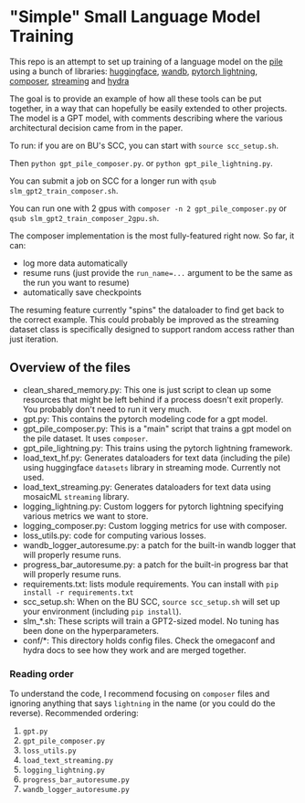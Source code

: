 # "Simple" Small Language Model Training

This repo is an attempt to set up training of a language model on the [pile](https://pile.eleuther.ai/)
using a bunch of libraries: [huggingface](https://huggingface.co/), [wandb](https://wandb.ai), [pytorch lightning](https://lightning.ai/docs/pytorch/latest/), [composer](https://docs.mosaicml.com/projects/composer/en/stable/index.html), [streaming](https://github.com/mosaicml/streaming) and [hydra](https://hydra.cc/)

The goal is to provide an example of how all these tools can be put together, in a way that can hopefully be easily extended to other projects.
The model is a GPT model, with comments describing where the various architectural decision came from in the paper.

To run: if you are on BU's SCC, you can start with `source scc_setup.sh`. 

Then `python gpt_pile_composer.py`. or `python gpt_pile_lightning.py`.

You can submit a job on SCC for a longer run with `qsub slm_gpt2_train_composer.sh`.

You can run one with 2 gpus with `composer -n 2 gpt_pile_composer.py` or `qsub slm_gpt2_train_composer_2gpu.sh`.


The composer implementation is the most fully-featured right now. So far, it can:

* log more data automatically
* resume runs (just provide the `run_name=...` argument to be the same as the run you want to resume)
* automatically save checkpoints

The resuming feature currently "spins" the dataloader to find get back to the correct example. This
could probably be improved as the streaming dataset class is specifically designed to support random access
rather than just iteration.


## Overview of the files
* clean_shared_memory.py: This one is just script to clean up some resources that might be left behind if
a process doesn't exit properly. You probably don't need to run it very much.
* gpt.py: This contains the pytorch modeling code for a gpt model.
* gpt_pile_composer.py: This is a "main" script that trains a gpt model on the pile dataset. It uses `composer`.
* gpt_pile_lightning.py: This trains using the pytorch lightning framework.
* load_text_hf.py: Generates dataloaders for text data (including the pile) using huggingface `datasets` library in streaming mode. Currently not used.
* load_text_streaming.py: Generates dataloaders for text data using mosaicML `streaming` library.
* logging_lightning.py: Custom loggers for pytorch lightning specifying various metrics we want to store.
* logging_composer.py: Custom logging metrics for use with composer.
* loss_utils.py: code for computing various losses.
* wandb_logger_autoresume.py: a patch for the built-in wandb logger that will properly resume runs.
* progress_bar_autoresume.py: a patch for the built-in progress bar that will properly resume runs.
* requirements.txt: lists module requirements. You can install with `pip install -r requirements.txt`
* scc_setup.sh: When on the BU SCC, `source scc_setup.sh` will set up your environment (including `pip install`).
* slm_*.sh: These scripts will train a GPT2-sized model. No tuning has been done on the hyperparameters. 
* conf/*: This directory holds config files. Check the omegaconf and hydra docs to see how they work and are merged together.

### Reading order
To understand the code, I recommend focusing on `composer` files and ignoring anything that says `lightning` in the name (or you could do the reverse). Recommended ordering:
1. `gpt.py`
2. `gpt_pile_composer.py`
3. `loss_utils.py`
3. `load_text_streaming.py`
4. `logging_lightning.py`
5. `progress_bar_autoresume.py`
6. `wandb_logger_autoresume.py`



